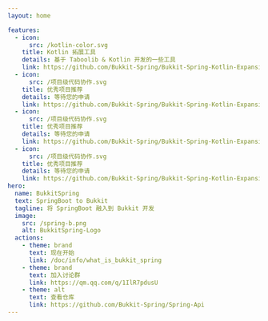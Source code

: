 ```yaml
---
layout: home

features:
  - icon:
      src: /kotlin-color.svg
    title: Kotlin 拓展工具
    details: 基于 Taboolib & Kotlin 开发的一些工具
    link: https://github.com/Bukkit-Spring/Bukkit-Spring-Kotlin-Expansion
  - icon:
      src: /项目级代码协作.svg
    title: 优秀项目推荐
    details: 等待您的申请
    link: https://github.com/Bukkit-Spring/Bukkit-Spring-Kotlin-Expansion
  - icon:
      src: /项目级代码协作.svg
    title: 优秀项目推荐
    details: 等待您的申请
    link: https://github.com/Bukkit-Spring/Bukkit-Spring-Kotlin-Expansion
  - icon:
      src: /项目级代码协作.svg
    title: 优秀项目推荐
    details: 等待您的申请
    link: https://github.com/Bukkit-Spring/Bukkit-Spring-Kotlin-Expansion
hero:
  name: BukkitSpring
  text: SpringBoot to Bukkit
  tagline: 将 SpringBoot 融入到 Bukkit 开发
  image:
    src: /spring-b.png
    alt: BukkitSpring-Logo
  actions:
    - theme: brand
      text: 现在开始
      link: /doc/info/what_is_bukkit_spring
    - theme: brand
      text: 加入讨论群
      link: https://qm.qq.com/q/1IlR7pdusU
    - theme: alt
      text: 查看仓库
      link: https://github.com/Bukkit-Spring/Spring-Api
---
```



<ant-config></ant-config>